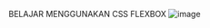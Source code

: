 BELAJAR MENGGUNAKAN CSS FLEXBOX
![image](https://user-images.githubusercontent.com/50267676/106579039-cd4d3b80-6572-11eb-9bf7-ea95048caa45.png)
